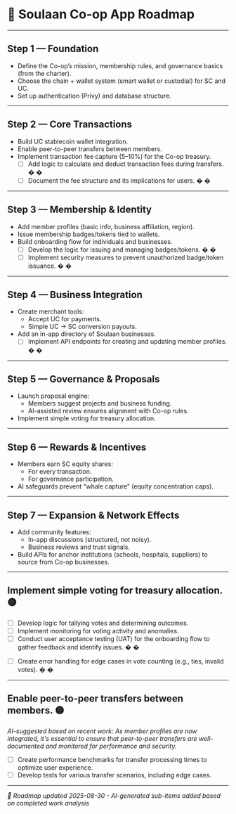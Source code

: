 # 📱 Soulaan Co-op App Roadmap

---

## Step 1 — Foundation
- Define the Co-op’s mission, membership rules, and governance basics (from the charter).  
- Choose the chain + wallet system (smart wallet or custodial) for SC and UC.  
- Set up authentication (Privy) and database structure.  

---

## Step 2 — Core Transactions
- Build UC stablecoin wallet integration.  
- Enable peer-to-peer transfers between members.  
- Implement transaction fee capture (5–10%) for the Co-op treasury.  
  - [ ] Add logic to calculate and deduct transaction fees during transfers. � �
  - [ ] Document the fee structure and its implications for users. � �

---

## Step 3 — Membership & Identity
- Add member profiles (basic info, business affiliation, region).  
- Issue membership badges/tokens tied to wallets.  
- Build onboarding flow for individuals and businesses.  
  - [ ] Develop the logic for issuing and managing badges/tokens. � �
  - [ ] Implement security measures to prevent unauthorized badge/token issuance. � �

---

## Step 4 — Business Integration
- Create merchant tools:  
  - Accept UC for payments.  
  - Simple UC → SC conversion payouts.  
- Add an in-app directory of Soulaan businesses.  
  - [ ] Implement API endpoints for creating and updating member profiles. � �

---

## Step 5 — Governance & Proposals
- Launch proposal engine:  
  - Members suggest projects and business funding.  
  - AI-assisted review ensures alignment with Co-op rules.  
- Implement simple voting for treasury allocation.  

---

## Step 6 — Rewards & Incentives
- Members earn SC equity shares:  
  - For every transaction.  
  - For governance participation.  
- AI safeguards prevent “whale capture” (equity concentration caps).  

---

## Step 7 — Expansion & Network Effects
- Add community features:  
  - In-app discussions (structured, not noisy).  
  - Business reviews and trust signals.  
- Build APIs for anchor institutions (schools, hospitals, suppliers) to source from Co-op businesses.  

---

## Implement simple voting for treasury allocation. 🟡
  - [ ] Develop logic for tallying votes and determining outcomes.
  - [ ] Implement monitoring for voting activity and anomalies.
  - [ ] Conduct user acceptance testing (UAT) for the onboarding flow to gather feedback and identify issues. � �

  <!-- 🤖 AI-generated sub-items based on completed work -->
  - [ ] Create error handling for edge cases in vote counting (e.g., ties, invalid votes). � �

---

## Enable peer-to-peer transfers between members. 🟡
*AI-suggested based on recent work: As member profiles are now integrated, it's essential to ensure that peer-to-peer transfers are well-documented and monitored for performance and security.*

  - [ ] Create performance benchmarks for transfer processing times to optimize user experience.
  - [ ] Develop tests for various transfer scenarios, including edge cases.

---
*🤖 Roadmap updated 2025-08-30 - AI-generated sub-items added based on completed work analysis*
